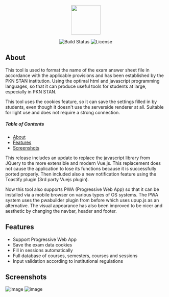 <p align="center"><a href="https://walidsj.github.io/toolujian/" target="_blank"><img src="https://walidsj.github.io/toolujian/img/apel.png" width="92"></a></p>

<p align="center">
<img src="https://user-images.githubusercontent.com/50021257/98807107-bfdd5500-244c-11eb-9c28-a51c1064d57c.png" alt="Build Status">
<img src="https://user-images.githubusercontent.com/50021257/98807147-cf5c9e00-244c-11eb-967c-8a6fa7f5a995.png" alt="License">
</p>

## About
This tool is used to format the name of the exam answer sheet file in accordance with the applicable provisions and has been established by the PKN STAN institution. Using the optimal html and javascript programming languages, so that it can produce useful tools for students at large, especially in PKN STAN.

This tool uses the cookies feature, so it can save the settings filled in by students, even though it doesn't use the serverside renderer at all. Suitable for light use and does not require a strong connection.

##### Table of Contents
* [About](#about)
* [Features](#features)
* [Screenshots](#screenshots)

This release includes an update to replace the javascript library from JQuery to the more extensible and modern Vue.js. This replacement does not cause the application to lose its functions because it is successfully ported properly. Then included also a new notification feature using the Toastify plugin (3rd party Vuejs plugin).

Now this tool also supports PWA (Progressive Web App) so that it can be installed via a mobile browser on various types of OS systems. The PWA system uses the pwabuilder plugin from before which uses upup.js as an alternative. The visual appearance has also been improved to be nicer and aesthetic by changing the navbar, header and footer.

## Features

* Support Progressive Web App
* Save the exam data cookies
* Fill in sessions automatically
* Full database of courses, semesters, courses and sessions
* Input validation according to institutional regulations

## Screenshots
![image](https://user-images.githubusercontent.com/50021257/98477190-e6bb4180-2228-11eb-83ca-b9510e919b30.jpg)
![image](https://user-images.githubusercontent.com/50021257/99181832-bb25e300-2763-11eb-8aaa-49b3e0c75698.png)
